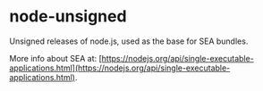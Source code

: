 # node-unsigned

Unsigned releases of node.js, used as the base for SEA bundles.

More info about SEA at: [https://nodejs.org/api/single-executable-applications.html](https://nodejs.org/api/single-executable-applications.html).